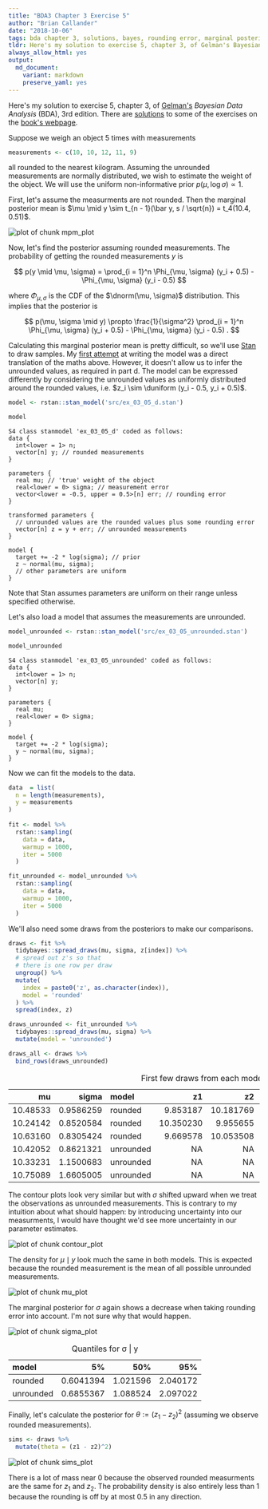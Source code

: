 ```yaml
---
title: "BDA3 Chapter 3 Exercise 5"
author: "Brian Callander"
date: "2018-10-06"
tags: bda chapter 3, solutions, bayes, rounding error, marginal posterior, measurement error, noninformative prior, normal
tldr: Here's my solution to exercise 5, chapter 3, of Gelman's Bayesian Data Analysis (BDA), 3rd edition.
always_allow_html: yes
output: 
  md_document:
    variant: markdown
    preserve_yaml: yes
---
```


Here's my solution to exercise 5, chapter 3, of [Gelman's](https://andrewgelman.com/) *Bayesian Data Analysis* (BDA), 3rd edition. There are [solutions](http://www.stat.columbia.edu/~gelman/book/solutions.pdf) to some of the exercises on the [book's webpage](http://www.stat.columbia.edu/~gelman/book/).

<!--more-->

<div style="display:none">
  $\DeclareMathOperator{\dbinomial}{Binomial}
   \DeclareMathOperator{\dbern}{Bernoulli}
   \DeclareMathOperator{\dpois}{Poisson}
   \DeclareMathOperator{\dnorm}{Normal}
   \DeclareMathOperator{\dt}{t}
   \DeclareMathOperator{\dcauchy}{Cauchy}
   \DeclareMathOperator{\dexponential}{Exp}
   \DeclareMathOperator{\duniform}{Uniform}
   \DeclareMathOperator{\dgamma}{Gamma}
   \DeclareMathOperator{\dinvgamma}{InvGamma}
   \DeclareMathOperator{\invlogit}{InvLogit}
   \DeclareMathOperator{\logit}{Logit}
   \DeclareMathOperator{\ddirichlet}{Dirichlet}
   \DeclareMathOperator{\dbeta}{Beta}$
</div>



Suppose we weigh an object 5 times with measurements 


```r
measurements <- c(10, 10, 12, 11, 9)
```




all rounded to the nearest kilogram. Assuming the unrounded measurements are normally distributed, we wish to estimate the weight of the object. We will use the uniform non-informative prior $p(\mu, \log \sigma) \propto 1$.

First, let's assume the measurments are not rounded. Then the marginal posterior mean is $\mu \mid y \sim t_{n - 1}(\bar y, s / \sqrt{n}) = t_4(10.4, 0.51)$.

![plot of chunk mpm_plot](figure/mpm_plot-1..svg)

Now, let's find the posterior assuming rounded measurements. The probability of getting the rounded measurements $y$ is

$$
p(y \mid \mu, \sigma) = \prod_{i = 1}^n \Phi_{\mu, \sigma} (y_i + 0.5) - \Phi_{\mu, \sigma} (y_i - 0.5)
$$

where $\Phi_{\mu, \sigma}$ is the CDF of the $\dnorm(\mu, \sigma)$ distribution. This implies that the posterior is 

$$
p(\mu, \sigma \mid y) \propto \frac{1}{\sigma^2} \prod_{i = 1}^n \Phi_{\mu, \sigma} (y_i + 0.5) - \Phi_{\mu, \sigma} (y_i - 0.5) .
$$

Calculating this marginal posterior mean is pretty difficult, so we'll use [Stan](http://mc-stan.org/) to draw samples. My [first attempt](src/ex_03_05.stan) at writing the model was a direct translation of the maths above. However, it doesn't allow us to infer the unrounded values, as required in part d. The model can be expressed differently by considering the unrounded values as uniformly distributed around the rounded values, i.e. $z_i \sim \duniform (y_i - 0.5, y_i + 0.5)$. 



```r
model <- rstan::stan_model('src/ex_03_05_d.stan')
```


```r
model
```

```
S4 class stanmodel 'ex_03_05_d' coded as follows:
data {
  int<lower = 1> n;
  vector[n] y; // rounded measurements
}

parameters {
  real mu; // 'true' weight of the object
  real<lower = 0> sigma; // measurement error
  vector<lower = -0.5, upper = 0.5>[n] err; // rounding error
}

transformed parameters {
  // unrounded values are the rounded values plus some rounding error
  vector[n] z = y + err; // unrounded measurements
}

model {
  target += -2 * log(sigma); // prior
  z ~ normal(mu, sigma);
  // other parameters are uniform
} 
```

Note that Stan assumes parameters are uniform on their range unless specified otherwise.

Let's also load a model that assumes the measurements are unrounded.


```r
model_unrounded <- rstan::stan_model('src/ex_03_05_unrounded.stan')
```


```r
model_unrounded
```

```
S4 class stanmodel 'ex_03_05_unrounded' coded as follows:
data {
  int<lower = 1> n;
  vector[n] y; 
}

parameters {
  real mu; 
  real<lower = 0> sigma; 
}

model {
  target += -2 * log(sigma); 
  y ~ normal(mu, sigma);
} 
```

Now we can fit the models to the data.


```r
data  = list(
  n = length(measurements),
  y = measurements
)
 
fit <- model %>% 
  rstan::sampling(
    data = data,
    warmup = 1000,
    iter = 5000
  ) 

fit_unrounded <- model_unrounded %>% 
  rstan::sampling(
    data = data,
    warmup = 1000,
    iter = 5000
  ) 
```

We'll also need some draws from the posteriors to make our comparisons.


```r
draws <- fit %>% 
  tidybayes::spread_draws(mu, sigma, z[index]) %>% 
  # spread out z's so that
  # there is one row per draw
  ungroup() %>%  
  mutate(
    index = paste0('z', as.character(index)),
    model = 'rounded'
  ) %>% 
  spread(index, z)

draws_unrounded <- fit_unrounded %>% 
  tidybayes::spread_draws(mu, sigma) %>% 
  mutate(model = 'unrounded') 

draws_all <- draws %>% 
  bind_rows(draws_unrounded)
```

<table class="table table-striped table-hover table-responsive" style="margin-left: auto; margin-right: auto;">
<caption>First few draws from each model</caption>
 <thead>
  <tr>
   <th style="text-align:right;"> mu </th>
   <th style="text-align:right;"> sigma </th>
   <th style="text-align:left;"> model </th>
   <th style="text-align:right;"> z1 </th>
   <th style="text-align:right;"> z2 </th>
   <th style="text-align:right;"> z3 </th>
   <th style="text-align:right;"> z4 </th>
   <th style="text-align:right;"> z5 </th>
  </tr>
 </thead>
<tbody>
  <tr>
   <td style="text-align:right;"> 10.48533 </td>
   <td style="text-align:right;"> 0.9586259 </td>
   <td style="text-align:left;"> rounded </td>
   <td style="text-align:right;"> 9.853187 </td>
   <td style="text-align:right;"> 10.181769 </td>
   <td style="text-align:right;"> 12.33739 </td>
   <td style="text-align:right;"> 10.99090 </td>
   <td style="text-align:right;"> 9.454172 </td>
  </tr>
  <tr>
   <td style="text-align:right;"> 10.24142 </td>
   <td style="text-align:right;"> 0.8520584 </td>
   <td style="text-align:left;"> rounded </td>
   <td style="text-align:right;"> 10.350230 </td>
   <td style="text-align:right;"> 9.955655 </td>
   <td style="text-align:right;"> 11.51868 </td>
   <td style="text-align:right;"> 10.92847 </td>
   <td style="text-align:right;"> 8.702736 </td>
  </tr>
  <tr>
   <td style="text-align:right;"> 10.63160 </td>
   <td style="text-align:right;"> 0.8305424 </td>
   <td style="text-align:left;"> rounded </td>
   <td style="text-align:right;"> 9.669578 </td>
   <td style="text-align:right;"> 10.053508 </td>
   <td style="text-align:right;"> 12.34553 </td>
   <td style="text-align:right;"> 10.92660 </td>
   <td style="text-align:right;"> 9.420521 </td>
  </tr>
  <tr>
   <td style="text-align:right;"> 10.42052 </td>
   <td style="text-align:right;"> 0.8621321 </td>
   <td style="text-align:left;"> unrounded </td>
   <td style="text-align:right;"> NA </td>
   <td style="text-align:right;"> NA </td>
   <td style="text-align:right;"> NA </td>
   <td style="text-align:right;"> NA </td>
   <td style="text-align:right;"> NA </td>
  </tr>
  <tr>
   <td style="text-align:right;"> 10.33231 </td>
   <td style="text-align:right;"> 1.1500683 </td>
   <td style="text-align:left;"> unrounded </td>
   <td style="text-align:right;"> NA </td>
   <td style="text-align:right;"> NA </td>
   <td style="text-align:right;"> NA </td>
   <td style="text-align:right;"> NA </td>
   <td style="text-align:right;"> NA </td>
  </tr>
  <tr>
   <td style="text-align:right;"> 10.75089 </td>
   <td style="text-align:right;"> 1.6605005 </td>
   <td style="text-align:left;"> unrounded </td>
   <td style="text-align:right;"> NA </td>
   <td style="text-align:right;"> NA </td>
   <td style="text-align:right;"> NA </td>
   <td style="text-align:right;"> NA </td>
   <td style="text-align:right;"> NA </td>
  </tr>
</tbody>
</table>

The contour plots look very similar but with $\sigma$ shifted upward when we treat the observations as unrounded measurements. This is contrary to my intuition about what should happen: by introducing uncertainty into our measurments, I would have thought we'd see more uncertainty in our parameter estimates.

![plot of chunk contour_plot](figure/contour_plot-1..svg)

The density for $\mu \mid y$ look much the same in both models. This is expected because the rounded measurement is the mean of all possible unrounded measurements.

![plot of chunk mu_plot](figure/mu_plot-1..svg)

The marginal posterior for $\sigma$ again shows a decrease when taking rounding error into account. I'm not sure why that would happen.

![plot of chunk sigma_plot](figure/sigma_plot-1..svg)

<table class="table table-striped table-hover table-responsive" style="margin-left: auto; margin-right: auto;">
<caption>Quantiles for σ | y</caption>
 <thead>
  <tr>
   <th style="text-align:left;"> model </th>
   <th style="text-align:right;"> 5% </th>
   <th style="text-align:right;"> 50% </th>
   <th style="text-align:right;"> 95% </th>
  </tr>
 </thead>
<tbody>
  <tr>
   <td style="text-align:left;"> rounded </td>
   <td style="text-align:right;"> 0.6041394 </td>
   <td style="text-align:right;"> 1.021596 </td>
   <td style="text-align:right;"> 2.040172 </td>
  </tr>
  <tr>
   <td style="text-align:left;"> unrounded </td>
   <td style="text-align:right;"> 0.6855367 </td>
   <td style="text-align:right;"> 1.088524 </td>
   <td style="text-align:right;"> 2.097022 </td>
  </tr>
</tbody>
</table>


Finally, let's calculate the posterior for $\theta := (z_1 - z_2)^2$ (assuming we observe rounded measurements). 


```r
sims <- draws %>% 
  mutate(theta = (z1 - z2)^2) 
```

![plot of chunk sims_plot](figure/sims_plot-1..svg)


There is a lot of mass near 0 because the observed rounded measurments are the same for $z_1$ and $z_2$. The probability density is also entirely less than 1 because the rounding is off by at most 0.5 in any direction.

